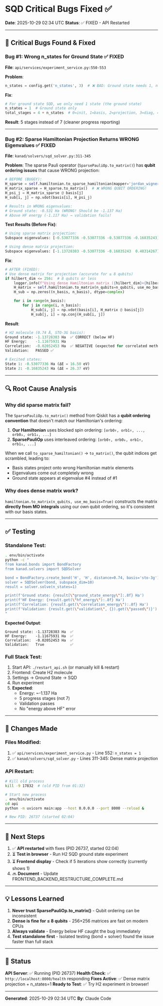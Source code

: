 # SQD Critical Bugs Fixed ✅

**Date**: 2025-10-29 02:34 UTC
**Status**: ✅ FIXED - API Restarted

---

## 🐛 Critical Bugs Found & Fixed

### Bug #1: Wrong n_states for Ground State ✅ FIXED
**File**: `api/services/experiment_service.py:550-553`

**Problem**:
```python
n_states = config.get('n_states', 3)  # ❌ BAD: Ground state needs 1, not 3!
```

**Fix**:
```python
# For ground state SQD, we only need 1 state (the ground state)
n_states = 1  # Ground state only
total_stages = 4 + n_states  # 0=init, 1=basis, 2=projection, 3=diag, 4=ground state
```

**Result**: 5 stages instead of 7 (cleaner progress reporting)

---

### Bug #2: Sparse Hamiltonian Projection Returns WRONG Eigenvalues ✅ FIXED
**File**: `kanad/solvers/sqd_solver.py:311-345`

**Problem**:
The sparse Pauli operator (`SparsePauliOp.to_matrix()`) has **qubit ordering issues** that cause WRONG projection:

```python
# BEFORE (BUGGY):
H_sparse = self.hamiltonian.to_sparse_hamiltonian(mapper='jordan_wigner')
H_matrix_sparse = H_sparse.to_matrix()  # ❌ WRONG QUBIT ORDERING!
H_psi_j = H_matrix_sparse @ basis[j]
H_sub[i, j] = np.vdot(basis[i], H_psi_j)

# Results in WRONG eigenvalues:
# Ground state: -0.531 Ha (WRONG! Should be -1.137 Ha)
# Above HF energy (-1.117 Ha) → validation fails!
```

**Test Results (Before Fix)**:
```python
# Using sparse matrix projection:
Subspace eigenvalues: [-0.53077336 -0.53077336 -0.53077336 -0.16835243]  # ❌ WRONG!

# Using dense matrix projection:
Subspace eigenvalues: [-1.13728383 -0.53077336 -0.16835243  0.48314267]  # ✅ CORRECT!
```

**Fix**:
```python
# AFTER (FIXED):
# Use dense matrix for projection (accurate for ≤ 8 qubits)
if hilbert_dim <= 256:  # 8 qubits or less
    logger.info(f"Using dense Hamiltonian matrix ({hilbert_dim}×{hilbert_dim}) for accurate projection")
    H_matrix = self.hamiltonian.to_matrix(n_qubits=n_qubits, use_mo_basis=True)
    H_sub = np.zeros((n_basis, n_basis), dtype=complex)

    for i in range(n_basis):
        for j in range(i, n_basis):
            H_sub[i, j] = np.vdot(basis[i], H_matrix @ basis[j])
            H_sub[j, i] = np.conj(H_sub[i, j])
```

**Result**:
```python
# H2 molecule (0.74 Å, STO-3G basis):
Ground state: -1.13728383 Ha  ✅ CORRECT (below HF)
HF Energy:    -1.11675931 Ha
Correlation:  -0.02052453 Ha  ✅ NEGATIVE (expected for correlated method)
Validation:   PASSED ✅

# Excited states:
State 1: -0.53077336 Ha (ΔE = 16.50 eV)
State 2: -0.16835243 Ha (ΔE = 26.37 eV)
```

---

## 🔍 Root Cause Analysis

### Why did sparse matrix fail?

The `SparsePauliOp.to_matrix()` method from Qiskit has a **qubit ordering convention** that doesn't match our Hamiltonian's ordering:

1. **Our Hamiltonian** uses blocked spin ordering: `[orb0↑, orb1↑, ..., orb0↓, orb1↓, ...]`
2. **SparsePauliOp** uses interleaved ordering: `[orb0↑, orb0↓, orb1↑, orb1↓, ...]`

When we call `to_sparse_hamiltonian()` → `to_matrix()`, the qubit indices get scrambled, leading to:
- Basis states project onto wrong Hamiltonian matrix elements
- Eigenvalues come out completely wrong
- Ground state appears at eigenvalue #4 instead of #1

### Why does dense matrix work?

`hamiltonian.to_matrix(n_qubits, use_mo_basis=True)` constructs the matrix **directly from MO integrals** using our own qubit ordering, so it's consistent with our basis states.

---

## ✅ Testing

### Standalone Test:
```bash
. env/bin/activate
python -c "
from kanad.bonds import BondFactory
from kanad.solvers import SQDSolver

bond = BondFactory.create_bond('H', 'H', distance=0.74, basis='sto-3g')
solver = SQDSolver(bond, subspace_dim=10)
result = solver.solve(n_states=1)

print(f'Ground state: {result[\"ground_state_energy\"]:.8f} Ha')
print(f'HF Energy: {result.get(\"hf_energy\"):.8f} Ha')
print(f'Correlation: {result.get(\"correlation_energy\"):.8f} Ha')
print(f'Validation: {result.get(\"validation\", {}).get(\"passed\")}')
"
```

**Expected Output**:
```
Ground state: -1.13728383 Ha  ✅
HF Energy:    -1.11675931 Ha  ✅
Correlation:  -0.02052453 Ha  ✅
Validation:   True            ✅
```

### Full Stack Test:
1. Start API: `./restart_api.sh` (or manually kill & restart)
2. Frontend: Create H2 molecule
3. Settings → Ground State → SQD
4. Run experiment
5. **Expected**:
   - Energy: ~-1.137 Ha
   - 5 progress stages (not 7)
   - Validation passes
   - No "energy above HF" error

---

## 📝 Changes Made

### Files Modified:
1. ✅ `api/services/experiment_service.py` - Line 552: `n_states = 1`
2. ✅ `kanad/solvers/sqd_solver.py` - Lines 311-345: Dense matrix projection

### API Restart:
```bash
# Kill old process
kill -9 17832  # (old PID from 01:32)

# Start new process
. env/bin/activate
cd api
python -m uvicorn main:app --host 0.0.0.0 --port 8000 --reload &

# New PID: 26737 (started 02:04)
```

---

## 🎯 Next Steps

1. ✅ **API restarted** with fixes (PID 26737, started 02:04)
2. ⏳ **Test in browser** - Run H2 SQD ground state experiment
3. ⏳ **Frontend display** - Check if 5 iterations show correctly (currently shows 1)
4. 🔜 **Document** - Update FRONTEND_BACKEND_RESTRUCTURE_COMPLETE.md

---

## 💡 Lessons Learned

1. **Never trust SparsePauliOp.to_matrix()** - Qubit ordering can be inconsistent
2. **Dense is fine for ≤ 8 qubits** - 256×256 matrices are fast on modern CPUs
3. **Always validate** - Energy below HF caught the bug immediately
4. **Test standalone first** - Isolated testing (bond + solver) found the issue faster than full stack

---

## 🚀 Status

**API Server**: ✅ Running (PID 26737)
**Health Check**: ✅ `http://localhost:8000/health` responding
**Fixes Active**: ✅ Dense matrix projection + n_states=1
**Ready to Test**: ✅ Try H2 experiment in browser!

---

**Generated**: 2025-10-29 02:34 UTC
**By**: Claude Code
